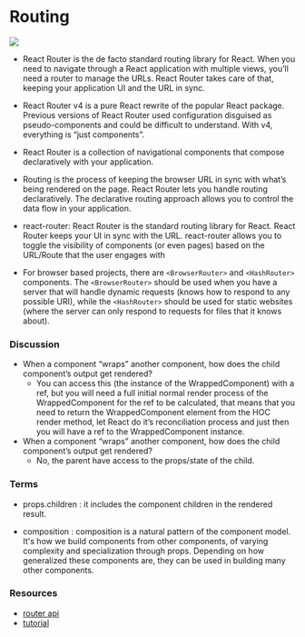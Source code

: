 # Routing

![](https://blog.theodo.com/static/0ffcd364876dbe20a4a67ec9332d686e/50383/react-router-workflow.png)

- React Router is the de facto standard routing library for React. When you need to navigate through a React application with multiple views, you’ll need a router to manage the URLs. React Router takes care of that, keeping your application UI and the URL in sync.

- React Router v4 is a pure React rewrite of the popular React package. Previous versions of React Router used configuration disguised as pseudo-components and could be difficult to understand. With v4, everything is “just components”.

- React Router is a collection of navigational components that compose declaratively with your application. 

- Routing is the process of keeping the browser URL in sync with what’s being rendered on the page. React Router lets you handle routing declaratively. The declarative routing approach allows you to control the data flow in your application.

- react-router: React Router is the standard routing library for React.
React Router keeps your UI in sync with the URL.
react-router allows you to toggle the visibility of components (or even pages) based on the URL/Route that the user engages with

- For browser based projects, there are `<BrowserRouter>` and `<HashRouter>` components. The `<BrowserRouter>` should be used when you have a server that will handle dynamic requests (knows how to respond to any possible URI), while the `<HashRouter>` should be used for static websites (where the server can only respond to requests for files that it knows about).

### Discussion

- When a component “wraps” another component, how does the child component’s output get rendered?
    - You can access this (the instance of the WrappedComponent) with a ref, but you will need a full initial normal render process of the WrappedComponent for the ref to be calculated, that means that you need to return the WrappedComponent element from the HOC render method, let React do it’s reconciliation process and just then you will have a ref to the WrappedComponent instance.
- When a component “wraps” another component, how does the child component’s output get rendered?
    - No, the parent have access to the props/state of the child.

### Terms

- props.children : it includes the component children in the rendered result.

- composition : composition is a natural pattern of the component model. It's how we build components from other components, of varying complexity and specialization through props. Depending on how generalized these components are, they can be used in building many other components.

### Resources

- [router api](https://reactrouter.com/web/api)
- [tutorial](https://blog.pshrmn.com/simple-react-router-v4-tutorial/)